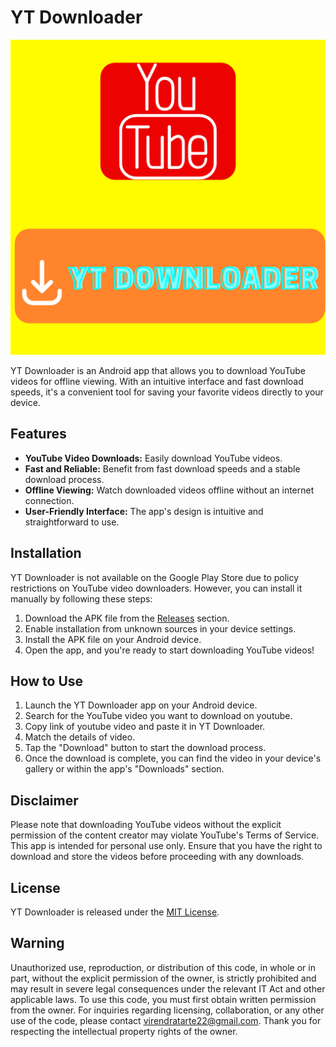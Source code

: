 # YT Downloader

![YT Downloader Logo](app/src/main/res/drawable/yt.png)

YT Downloader is an Android app that allows you to download YouTube videos for offline viewing. With an intuitive interface and fast download speeds, it's a convenient tool for saving your favorite videos directly to your device.

## Features

- **YouTube Video Downloads:** Easily download YouTube videos.
- **Fast and Reliable:** Benefit from fast download speeds and a stable download process.
- **Offline Viewing:** Watch downloaded videos offline without an internet connection.
- **User-Friendly Interface:** The app's design is intuitive and straightforward to use.



## Installation

YT Downloader is not available on the Google Play Store due to policy restrictions on YouTube video downloaders. However, you can install it manually by following these steps:

1. Download the APK file from the [Releases](app/YT-Downloader.apk) section.
2. Enable installation from unknown sources in your device settings.
3. Install the APK file on your Android device.
4. Open the app, and you're ready to start downloading YouTube videos!

## How to Use

1. Launch the YT Downloader app on your Android device.
2. Search for the YouTube video you want to download on youtube.
3. Copy link of youtube video and paste it in YT Downloader.
4. Match the details of video.
5. Tap the "Download" button to start the download process.
6. Once the download is complete, you can find the video in your device's gallery or within the app's "Downloads" section.


## Disclaimer

Please note that downloading YouTube videos without the explicit permission of the content creator may violate YouTube's Terms of Service. This app is intended for personal use only. Ensure that you have the right to download and store the videos before proceeding with any downloads.



## License

YT Downloader is released under the [MIT License](./LICENSE).



## Warning

Unauthorized use, reproduction, or distribution of this code, in whole or in part, without the explicit permission of the owner, is strictly prohibited and may result in severe legal consequences under the relevant IT Act and other applicable laws.
To use this code, you must first obtain written permission from the owner. For inquiries regarding licensing, collaboration, or any other use of the code, please contact virendratarte22@gmail.com.
Thank you for respecting the intellectual property rights of the owner.
